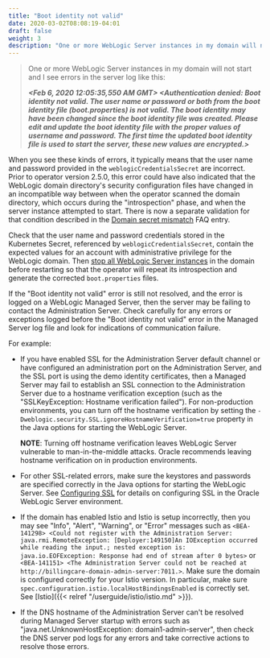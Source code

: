 ```yaml
---
title: "Boot identity not valid"
date: 2020-03-02T08:08:19-04:01
draft: false
weight: 3
description: "One or more WebLogic Server instances in my domain will not start and I see errors in the server log like this: Boot identity not valid."
---
```


> One or more WebLogic Server instances in my domain will not start and I see errors in the server log like this:
>
> ***<Feb 6, 2020 12:05:35,550 AM GMT> <Critical> <Security> <BEA-090402> <Authentication denied: Boot identity not valid. The user name or password or both from the boot identity file (boot.properties) is not valid. The boot identity may have been changed since the boot identity file was created. Please edit and update the boot identity file with the proper values of username and password. The first time the updated boot identity file is used to start the server, these new values are encrypted.>***

When you see these kinds of errors, it typically means that the user name and password provided in the `weblogicCredentialsSecret` are incorrect. Prior to operator version 2.5.0, this error could have also indicated that the WebLogic domain directory's security configuration files have changed in an incompatible way between when the operator scanned
the domain directory, which occurs during the "introspection" phase, and when the server instance attempted to start. There is now a separate validation for that condition described in the [Domain secret mismatch](../domain-secret-mismatch/) FAQ entry.

Check that the user name and password credentials stored in the Kubernetes Secret, referenced by `weblogicCredentialsSecret`, contain the expected values for an account with administrative privilege for the WebLogic domain.
Then [stop all WebLogic Server instances](https://oracle.github.io/weblogic-kubernetes-operator/userguide/managing-domains/domain-lifecycle/startup/#starting-and-stopping-servers)
in the domain before restarting so that the operator will repeat its introspection and generate the corrected `boot.properties` files.

If the "Boot identity not valid" error is still not resolved, and the error is logged on a WebLogic Managed Server, then the server may be failing to contact the Administration Server. Check carefully for any errors or exceptions logged before the "Boot identity not valid" error in the Managed Server log file and look for indications of communication failure.

For example:

- If you have enabled SSL for the Administration Server default channel or have configured an administration port on the Administration Server, and the SSL port is using the demo identity certificates, then a Managed Server may fail to establish an SSL connection to the Administration Server due to a hostname verification exception (such as the "SSLKeyException: Hostname verification failed"). For non-production environments, you can turn off the hostname verification by setting the `-Dweblogic.security.SSL.ignoreHostnameVerification=true` property in the Java options for starting the WebLogic Server.

  **NOTE**: Turning off hostname verification leaves WebLogic Server vulnerable to man-in-the-middle attacks. Oracle recommends leaving hostname verification on in production environments.

- For other SSL-related errors, make sure the keystores and passwords are specified correctly in the Java options for starting the WebLogic Server. See [Configuring SSL](https://docs.oracle.com/en/middleware/fusion-middleware/weblogic-server/12.2.1.4/secmg/ssl.html#GUID-5274E688-51EC-4A63-A35E-FC718B35C897) for details on configuring SSL in the Oracle WebLogic Server environment.

- If the domain has enabled Istio and Istio is setup incorrectly,
  then you may see "Info", "Alert", "Warning", or "Error" messages such as
  `<BEA-141298> <Could not register with the Administration Server: java.rmi.RemoteException: [Deployer:149150]An IOException occurred while reading the input.; nested exception is: java.io.EOFException: Response had end of stream after 0 bytes>`
  or `<BEA-141151> <The Administration Server could not be reached at http://billingcare-domain-admin-server:7011.>`.
  Make sure the domain is configured correctly for your Istio version. In particular,
  make sure `spec.configuration.istio.localHostBindingsEnabled` is correctly set.
  See [Istio]({{< relref "/userguide/istio/istio.md" >}}).

- If the DNS hostname of the Administration Server can't be resolved during Managed Server startup with errors such as "java.net.UnknownHostException: domain1-admin-server", then check the DNS server pod logs for any errors and take corrective actions to resolve those errors.
